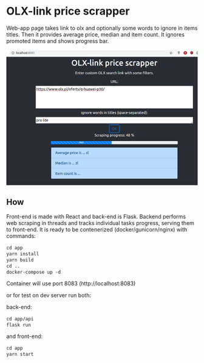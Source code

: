 # OLX-link price scrapper

Web-app page takes link to olx and optionally some words to ignore in items titles.
Then it provides average price, median and item count.
It ignores promoted items and shows progress bar.

![Screenshot](screenshot.png?raw=true "Screenshot")

## How

Front-end is made with React and back-end is Flask.
Backend performs web scraping in threads and tracks individual tasks progress, serving them to front-end.
It is ready to be contenerized (docker/gunicorn/nginx) with commands:

```
cd app
yarn install
yarn build
cd ..
docker-compose up -d
```
Container will use port 8083 (http://localhost:8083)

or for test on dev server run both:

back-end:
```
cd app/api
flask run
```
and front-end:
```
cd app
yarn start
```
